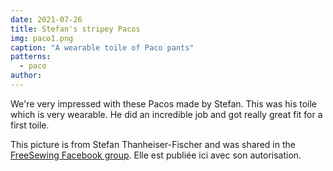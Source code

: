 ```yaml
---
date: 2021-07-26
title: Stefan's stripey Pacos
img: paco1.png
caption: "A wearable toile of Paco pants"
patterns:
  - paco
author:
---
```


We're very impressed with these Pacos made by Stefan. This was his toile which is very wearable. He did an incredible job and got really great fit for a first toile.

<Note>

This picture is from Stefan Thanheiser-Fischer and was shared in the [FreeSewing Facebook group](https://www.facebook.com/groups/627769821272714). Elle est publiée ici avec son autorisation.

</Note>
